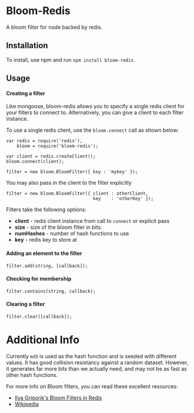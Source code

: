 Bloom-Redis
===========

A bloom filter for node backed by redis.

Installation
------------

To install, use npm and run `npm install bloom-redis`.


Usage
-----

#### Creating a filter

Like mongoose, bloom-redis allows you to specify a single redis client for your filters to connect to. Alternatively, you can give a client to each filter instance.

To use a single redis client, use the `bloom.connect` call as shown below:


    var redis = require('redis'),
        bloom = require('bloom-redis');

    var client = redis.createClient();
    bloom.connect(client);

    filter = new bloom.BloomFilter({ key : 'mykey' });


You may also pass in the client to the filter explicitly

    filter = new bloom.BloomFilter({ client : otherClient,
                                     key    : 'otherKey' });


Filters take the following options:

* **client** - redis client instance from call to `connect` or explicit pass
* **size** - size of the bloom filter in bits.
* **numHashes** - number of hash functions to use
* **key** - redis key to store at


#### Adding an element to the filter

    filter.add(string, [callback]);

#### Checking for membership

    filter.contains(string, callback);

#### Clearing a filter

    filter.clear([callback]);


Additional Info
===============

Currently `md5` is used as the hash function and is seeded with different values. It has good collision resistancy against a random dataset. However, it generates far more bits than we actually need, and may not be as fast as other hash functions.

For more info on Bloom filters, you can read these excellent resources:

* [Ilya Grigorik's Bloom Filters in Redis](http://www.igvita.com/2008/12/27/scalable-datasets-bloom-filters-in-ruby/)
* [Wikipedia](http://en.wikipedia.org/wiki/Bloom_filter)




